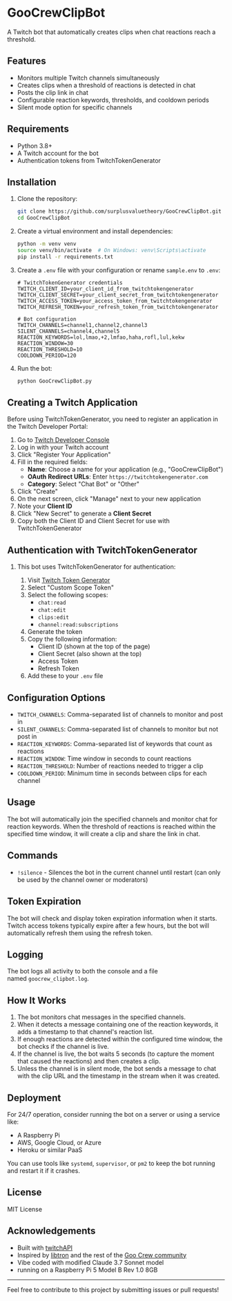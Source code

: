 # GooCrewClipBot

A Twitch bot that automatically creates clips when chat reactions reach a threshold.

## Features

- Monitors multiple Twitch channels simultaneously
- Creates clips when a threshold of reactions is detected in chat
- Posts the clip link in chat
- Configurable reaction keywords, thresholds, and cooldown periods
- Silent mode option for specific channels

## Requirements</u>

- Python 3.8+
- A Twitch account for the bot
- Authentication tokens from TwitchTokenGenerator

## Installation

1. Clone the repository:
   
   ```bash
   git clone https://github.com/surplusvaluetheory/GooCrewClipBot.git
   cd GooCrewClipBot
   ```

2. Create a virtual environment and install dependencies:
   
   ```bash
   python -m venv venv
   source venv/bin/activate  # On Windows: venv\Scripts\activate
   pip install -r requirements.txt
   ```

3. Create a `.env` file with your configuration or rename `sample.env` to `.env`:
   
   ```
   # TwitchTokenGenerator credentials
   TWITCH_CLIENT_ID=your_client_id_from_twitchtokengenerator
   TWITCH_CLIENT_SECRET=your_client_secret_from_twitchtokengenerator
   TWITCH_ACCESS_TOKEN=your_access_token_from_twitchtokengenerator
   TWITCH_REFRESH_TOKEN=your_refresh_token_from_twitchtokengenerator
   
   # Bot configuration
   TWITCH_CHANNELS=channel1,channel2,channel3
   SILENT_CHANNELS=channel4,channel5
   REACTION_KEYWORDS=lol,lmao,+2,lmfao,haha,rofl,lul,kekw
   REACTION_WINDOW=30
   REACTION_THRESHOLD=10
   COOLDOWN_PERIOD=120
   ```

4. Run the bot:
   
   ```bash
   python GooCrewClipBot.py
   ```

## Creating a Twitch Application

Before using TwitchTokenGenerator, you need to register an application in the Twitch Developer Portal:

1. Go to [Twitch Developer Console](https://dev.twitch.tv/console/apps)
2. Log in with your Twitch account
3. Click "Register Your Application"
4. Fill in the required fields:
   - **Name**: Choose a name for your application (e.g., "GooCrewClipBot")
   - **OAuth Redirect URLs**: Enter `https://twitchtokengenerator.com` 
   - **Category**: Select "Chat Bot" or "Other"
5. Click "Create"
6. On the next screen, click "Manage" next to your new application
7. Note your **Client ID**
8. Click "New Secret" to generate a **Client Secret**
9. Copy both the Client ID and Client Secret for use with TwitchTokenGenerator

## Authentication with TwitchTokenGenerator

1. This bot uses TwitchTokenGenerator for authentication:
   
   1. Visit [Twitch Token Generator](https://twitchtokengenerator.com/)
   2. Select "Custom Scope Token"
   3. Select the following scopes:
      - `chat:read`
      - `chat:edit`
      - `clips:edit`
      - `channel:read:subscriptions`
   4. Generate the token
   5. Copy the following information:
      - Client ID (shown at the top of the page)
      - Client Secret (also shown at the top)
      - Access Token
      - Refresh Token
   6. Add these to your `.env` file

## Configuration Options

- `TWITCH_CHANNELS`: Comma-separated list of channels to monitor and post in
- `SILENT_CHANNELS`: Comma-separated list of channels to monitor but not post in
- `REACTION_KEYWORDS`: Comma-separated list of keywords that count as reactions
- `REACTION_WINDOW`: Time window in seconds to count reactions
- `REACTION_THRESHOLD`: Number of reactions needed to trigger a clip
- `COOLDOWN_PERIOD`: Minimum time in seconds between clips for each channel

## Usage

The bot will automatically join the specified channels and monitor chat for reaction keywords. When the threshold of reactions is reached within the specified time window, it will create a clip and share the link in chat.

## Commands

- `!silence` - Silences the bot in the current channel until restart (can only be used by the channel owner or moderators)

## Token Expiration

The bot will check and display token expiration information when it starts. Twitch access tokens typically expire after a few hours, but the bot will automatically refresh them using the refresh token.

## Logging

The bot logs all activity to both the console and a file named `goocrew_clipbot.log`.

## How It Works

1. The bot monitors chat messages in the specified channels.
2. When it detects a message containing one of the reaction keywords, it adds a timestamp to that channel's reaction list.
3. If enough reactions are detected within the configured time window, the bot checks if the channel is live.
4. If the channel is live, the bot waits 5 seconds (to capture the moment that caused the reactions) and then creates a clip.
5. Unless the channel is in silent mode, the bot sends a message to chat with the clip URL and the timestamp in the stream when it was created.

## Deployment

For 24/7 operation, consider running the bot on a server or using a service like:

- A Raspberry Pi
- AWS, Google Cloud, or Azure
- Heroku or similar PaaS

You can use tools like `systemd`, `supervisor`, or `pm2` to keep the bot running and restart it if it crashes.

## License

MIT License

## Acknowledgements

- Built with [twitchAPI](https://github.com/Teekeks/pyTwitchAPI)
- Inspired by [libtron](https://twitch.tv/libtron) and the rest of the [Goo Crew community](https://www.twitch.tv/team/goocrew)
- Vibe coded with modified Claude 3.7 Sonnet model
- running on a Raspberry Pi 5 Model B Rev 1.0 8GB

---

Feel free to contribute to this project by submitting issues or pull requests!
